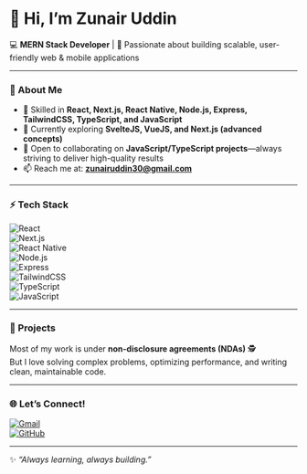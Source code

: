 # 👋 Hi, I’m Zunair Uddin  

💻 **MERN Stack Developer** | 🚀 Passionate about building scalable, user-friendly web & mobile applications  

---

### 👀 About Me
- 🔭 Skilled in **React, Next.js, React Native, Node.js, Express, TailwindCSS, TypeScript, and JavaScript**  
- 🌱 Currently exploring **SvelteJS, VueJS, and Next.js (advanced concepts)**  
- 🤝 Open to collaborating on **JavaScript/TypeScript projects**—always striving to deliver high-quality results  
- 📫 Reach me at: **zunairuddin30@gmail.com**  

---

### ⚡ Tech Stack
![React](https://img.shields.io/badge/-React-61DAFB?style=flat&logo=react&logoColor=000)  
![Next.js](https://img.shields.io/badge/-Next.js-000000?style=flat&logo=next.js)  
![React Native](https://img.shields.io/badge/-React%20Native-61DAFB?style=flat&logo=react&logoColor=000)  
![Node.js](https://img.shields.io/badge/-Node.js-339933?style=flat&logo=node.js&logoColor=fff)  
![Express](https://img.shields.io/badge/-Express-000000?style=flat&logo=express&logoColor=fff)  
![TailwindCSS](https://img.shields.io/badge/-TailwindCSS-38B2AC?style=flat&logo=tailwind-css&logoColor=fff)  
![TypeScript](https://img.shields.io/badge/-TypeScript-3178C6?style=flat&logo=typescript&logoColor=fff)  
![JavaScript](https://img.shields.io/badge/-JavaScript-F7DF1E?style=flat&logo=javascript&logoColor=000)  

---

### 📌 Projects
Most of my work is under **non-disclosure agreements (NDAs)** 🕵️  
But I love solving complex problems, optimizing performance, and writing clean, maintainable code.  

---

### 🌐 Let’s Connect!
[![Gmail](https://img.shields.io/badge/-Email-D14836?style=flat&logo=gmail&logoColor=fff)](mailto:zunairuddin30@gmail.com)  
[![GitHub](https://img.shields.io/badge/-GitHub-181717?style=flat&logo=github&logoColor=fff)](https://github.com/ZunairUddin)  

---

✨ _“Always learning, always building.”_  
